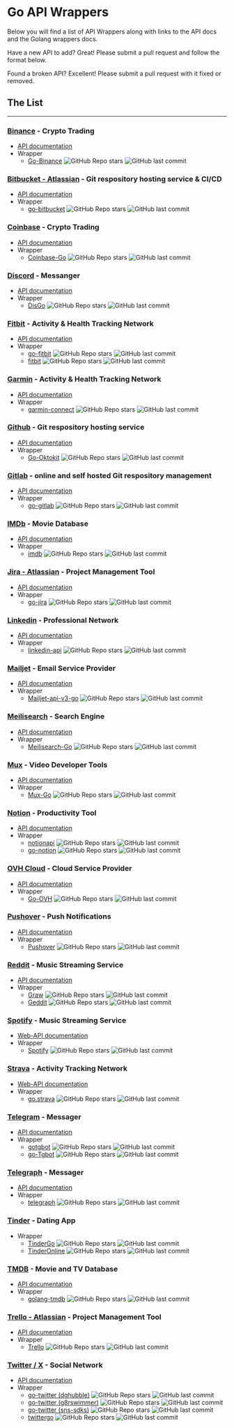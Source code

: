 # Go API Wrappers

Below you will find a list of API Wrappers along with links to the API docs and the Golang wrappers docs.

Have a new API to add? Great! Please submit a pull request and follow the format below.

Found a broken API? Excellent! Please submit a pull request with it fixed or removed.


## The List

---

### [Binance](https://www.binance.com) - Crypto Trading

- [API documentation](https://binance-docs.github.io/apidocs/spot/en/#introduction)
- Wrapper
    - [Go-Binance](https://github.com/pdepip/go-binance) ![GitHub Repo stars](https://img.shields.io/github/stars/pdepip/go-binance) ![GitHub last commit](https://img.shields.io/github/last-commit/pdepip/go-binance)

### [Bitbucket - Atlassian](https://bitbucket.org/) - Git respository hosting service & CI/CD

- [API documentation](https://developer.atlassian.com/cloud/bitbucket/rest/)
- Wrapper
    - [go-bitbucket](https://github.com/ktrysmt/go-bitbucket) ![GitHub Repo stars](https://img.shields.io/github/stars/ktrysmt/go-bitbucket) ![GitHub last commit](https://img.shields.io/github/last-commit/ktrysmt/go-bitbucket)

### [Coinbase](https://www.coinbase.com/) - Crypto Trading

- [API documentation](https://docs.cloud.coinbase.com/)
- Wrapper
    - [Coinbase-Go](https://github.com/fabioberger/coinbase-go) ![GitHub Repo stars](https://img.shields.io/github/stars/fabioberger/coinbase-go) ![GitHub last commit](https://img.shields.io/github/last-commit/fabioberger/coinbase-go)

### [Discord](https://discord.com/) - Messanger

- [API documentation](https://discord.com/developers/docs/intro)
- Wrapper
    - [DisGo](https://github.com/disgoorg/disgo) ![GitHub Repo stars](https://img.shields.io/github/stars/disgoorg/disgo) ![GitHub last commit](https://img.shields.io/github/last-commit/disgoorg/disgo)

### [Fitbit](https://www.fitbit.com) - Activity & Health Tracking Network

- [API documentation](https://dev.fitbit.com/build/reference/)
- Wrapper
    - [go-fitbit](https://github.com/Thomas2500/go-fitbit) ![GitHub Repo stars](https://img.shields.io/github/stars/Thomas2500/go-fitbit) ![GitHub last commit](https://img.shields.io/github/last-commit/Thomas2500/go-fitbit)
    - [fitbit](https://github.com/galeone/fitbit) ![GitHub Repo stars](https://img.shields.io/github/stars/galeone/fitbit) ![GitHub last commit](https://img.shields.io/github/last-commit/galeone/fitbit)

### [Garmin](https://connect.garmin.com/) - Activity & Health Tracking Network

- [API documentation](https://developer.garmin.com/gc-developer-program/overview/)
- Wrapper
    - [garmin-connect](https://github.com/abrander/garmin-connect) ![GitHub Repo stars](https://img.shields.io/github/stars/abrander/garmin-connect) ![GitHub last commit](https://img.shields.io/github/last-commit/abrander/garmin-connect)

### [Github](https://github.com/) - Git respository hosting service

- [API documentation](https://docs.github.com/en/rest)
- Wrapper
    - [Go-Oktokit](https://github.com/octokit/go-octokit) ![GitHub Repo stars](https://img.shields.io/github/stars/octokit/go-octokit) ![GitHub last commit](https://img.shields.io/github/last-commit/octokit/go-octokit)

### [Gitlab](https://github.com/) - online and self hosted Git respository management

- [API documentation](https://docs.gitlab.com/ee/api/rest/)
- Wrapper
    - [go-gitlab](https://github.com/xanzy/go-gitlab) ![GitHub Repo stars](https://img.shields.io/github/stars/xanzy/go-gitlab) ![GitHub last commit](https://img.shields.io/github/last-commit/xanzy/go-gitlab)

### [IMDb](https://www.imdb.com/) - Movie Database

- [API documentation](https://developer.imdb.com/documentation)
- Wrapper
    - [imdb](https://github.com/StalkR/imdb) ![GitHub Repo stars](https://img.shields.io/github/stars/StalkR/imdb) ![GitHub last commit](https://img.shields.io/github/last-commit/StalkR/imdb)

### [Jira - Atlassian](https://www.atlassian.com/software/jira) - Project Management Tool

- [API documentation](https://developer.atlassian.com/cloud/jira/platform/rest/v3)
- Wrapper
    - [go-jira](https://github.com/andygrunwald/go-jira) ![GitHub Repo stars](https://img.shields.io/github/stars/andygrunwald/go-jira) ![GitHub last commit](https://img.shields.io/github/last-commit/andygrunwald/go-jira)

### [Linkedin](https://www.linkedin.com/) - Professional Network

- [API documentation](https://developer.linkedin.com/docs/guide/v2)
- Wrapper
    - [linkedin-api](https://github.com/johnaoss/linkedin-api) ![GitHub Repo stars](https://img.shields.io/github/stars/johnaoss/linkedin-api) ![GitHub last commit](https://img.shields.io/github/last-commit/johnaoss/linkedin-api)

### [Mailjet](https://www.mailjet.com/) - Email Service Provider

- [API documentation](https://dev.mailjet.com/email/guides/?go)
- Wrapper
    - [Mailjet-api-v3-go](https://github.com/mailjet/mailjet-apiv3-go) ![GitHub Repo stars](https://img.shields.io/github/stars/mailjet/mailjet-apiv3-go) ![GitHub last commit](https://img.shields.io/github/last-commit/mailjet/mailjet-apiv3-go)

### [Meilisearch](https://www.meilisearch.com/) - Search Engine

- [API documentation](https://www.meilisearch.com/docs)
- Wrapper
    - [Meilisearch-Go](https://github.com/meilisearch/meilisearch-go) ![GitHub Repo stars](https://img.shields.io/github/stars/meilisearch/meilisearch-go) ![GitHub last commit](https://img.shields.io/github/last-commit/meilisearch/meilisearch-go)

### [Mux](https://www.mux.com/) - Video Developer Tools

- [API documentation](https://docs.mux.com/api-reference)
- Wrapper
    - [Mux-Go](https://github.com/muxinc/mux-go) ![GitHub Repo stars](https://img.shields.io/github/stars/muxinc/mux-go) ![GitHub last commit](https://img.shields.io/github/last-commit/muxinc/mux-go)

### [Notion](https://www.notion.so/) - Productivity Tool

- [API documentation](https://developers.notion.com/)
- Wrapper
    - [notionapi](https://github.com/jomei/notionapi) ![GitHub Repo stars](https://img.shields.io/github/stars/jomei/notionapi) ![GitHub last commit](https://img.shields.io/github/last-commit/jomei/notionapi)
    - [go-notion](https://github.com/sorcererxw/go-notion) ![GitHub Repo stars](https://img.shields.io/github/stars/sorcererxw/go-notion) ![GitHub last commit](https://img.shields.io/github/last-commit/sorcererxw/go-notion)

### [OVH Cloud](https://www.ovhcloud.com/en/) - Cloud Service Provider

- [API documentation](https://api.ovh.com/console/)
- Wrapper
    - [Go-OVH](https://github.com/ovh/go-ovh) ![GitHub Repo stars](https://img.shields.io/github/stars/ovh/go-ovh) ![GitHub last commit](https://img.shields.io/github/last-commit/ovh/go-ovh)

### [Pushover](https://pushover.net/) - Push Notifications

- [API documentation](https://pushover.net/api)
- Wrapper
    - [Pushover](https://github.com/gregdel/pushover) ![GitHub Repo stars](https://img.shields.io/github/stars/gregdel/pushover) ![GitHub last commit](https://img.shields.io/github/last-commit/gregdel/pushover)

### [Reddit](https://www.reddit.com/) - Music Streaming Service

- [API documentation](http://www.reddit.com/dev/api)
- Wrapper
    - [Graw](https://github.com/turnage/graw) ![GitHub Repo stars](https://img.shields.io/github/stars/turnage/graw) ![GitHub last commit](https://img.shields.io/github/last-commit/turnage/graw)
    - [Geddit](https://github.com/jzelinskie/geddit) ![GitHub Repo stars](https://img.shields.io/github/stars/jzelinskie/geddit) ![GitHub last commit](https://img.shields.io/github/last-commit/jzelinskie/geddit)

### [Spotify](https://open.spotify.com/) - Music Streaming Service

- [Web-API documentation](https://developer.spotify.com/documentation/web-api)
- Wrapper
    - [Spotify](https://github.com/zmb3/spotify) ![GitHub Repo stars](https://img.shields.io/github/stars/zmb3/spotify) ![GitHub last commit](https://img.shields.io/github/last-commit/zmb3/spotify)

### [Strava](https://www.strava.com/) - Activity Tracking Network

- [Web-API documentation](https://developers.strava.com/docs/reference/)
- Wrapper
    - [go.strava](https://github.com/strava/go.strava) ![GitHub Repo stars](https://img.shields.io/github/strava/go.strava) ![GitHub last commit](https://img.shields.io/github/last-commit/strava/go.strava)

### [Telegram](https://telegram.org/) - Messager

- [API documentation](https://core.telegram.org/)
- Wrapper
    - [gotgbot](https://github.com/PaulSonOfLars/gotgbot) ![GitHub Repo stars](https://img.shields.io/github/stars/PaulSonOfLars/gotgbot) ![GitHub last commit](https://img.shields.io/github/last-commit/PaulSonOfLars/gotgbot)
    - [go-Tgbot](https://github.com/olebedev/go-tgbot) ![GitHub Repo stars](https://img.shields.io/github/stars/olebedev/go-tgbot) ![GitHub last commit](https://img.shields.io/github/last-commit/olebedev/go-tgbot)

### [Telegraph](https://telegram.org/) - Messager

- [API documentation](https://core.telegram.org/)
- Wrapper
    - [telegraph](https://github.com/toby3d/telegraph) ![GitHub Repo stars](https://img.shields.io/github/stars/toby3d/telegraph) ![GitHub last commit](https://img.shields.io/github/last-commit/toby3d/telegraph)

### [Tinder](https://tinder.com/) - Dating App

- Wrapper
    - [TinderGo](https://github.com/d6o/TinderGo) ![GitHub Repo stars](https://img.shields.io/github/stars/d6o/TinderGo) ![GitHub last commit](https://img.shields.io/github/last-commit/d6o/TinderGo)
    - [TinderOnline](https://github.com/d6o/TinderOnline) ![GitHub Repo stars](https://img.shields.io/github/stars/d6o/TinderOnline) ![GitHub last commit](https://img.shields.io/github/last-commit/d6o/TinderOnline)

### [TMDB](https://www.themoviedb.org/) - Movie and TV Database

- [API documentation](https://developer.themoviedb.org/docs)
- Wrapper
    - [golang-tmdb](https://github.com/cyruzin/golang-tmdb) ![GitHub Repo stars](https://img.shields.io/github/stars/cyruzin/golang-tmdb) ![GitHub last commit](https://img.shields.io/github/last-commit/cyruzin/golang-tmdb)

### [Trello - Atlassian](https://trello.com/) - Project Management Tool

- [API documentation](https://developer.atlassian.com/cloud/trello/rest/api-group-actions/#api-group-actions)
- Wrapper
    - [Trello](https://github.com/adlio/trello) ![GitHub Repo stars](https://img.shields.io/github/stars/adlio/trello) ![GitHub last commit](https://img.shields.io/github/last-commit/adlio/trello)

### [Twitter / X](https://twitter.com/) - Social Network

- [API documentation](https://developer.x.com/en/docs/x-api/early-access)
- Wrapper
    - [go-twitter (dghubble)](https://github.com/dghubble/go-twitter) ![GitHub Repo stars](https://img.shields.io/github/stars/dghubble/go-twitter) ![GitHub last commit](https://img.shields.io/github/last-commit/dghubble/go-twitter)
    - [go-twitter (g8rswimmer)](https://github.com/g8rswimmer/go-twitter) ![GitHub Repo stars](https://img.shields.io/github/stars/g8rswimmer/go-twitter) ![GitHub last commit](https://img.shields.io/github/last-commit/g8rswimmer/go-twitter)
    - [go-twitter (sns-sdks)](https://github.com/sns-sdks/go-twitter) ![GitHub Repo stars](https://img.shields.io/github/stars/sns-sdks/go-twitter) ![GitHub last commit](https://img.shields.io/github/last-commit/sns-sdks/go-twitter)
    - [twittergo](https://github.com/kurrik/twittergo) ![GitHub Repo stars](https://img.shields.io/github/stars/kurrik/twittergo) ![GitHub last commit](https://img.shields.io/github/last-commit/kurrik/twittergo)